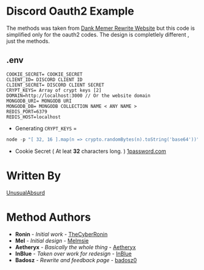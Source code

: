 # Discord Oauth2 Example
The methods was taken from [Dank Memer Rewrite Website](https://github.com/DankMemer/dankmemer.lol) but this code is simplified only for the oauth2 codes. The design is completlely different , just the methods.

## .env 
```env
COOKIE_SECRET= COOKIE_SECRET
CLIENT_ID= DISCORD CLIENT ID
CLIENT_SECRET= DISCORD CLIENT SECRET
CRYPT_KEYS= Array of crypt keys [2]
DOMAIN=http://localhost:3000 // Or the website domain
MONGODB_URI= MONGODB URI
MONGODB_DB= MONGODB COLLECTION NAME < ANY NAME >
REDIS_PORT=6379
REDIS_HOST=localhost
```

* Generating `CRYPT_KEYS` = 
```js
node -p "[ 32, 16 ].map(n => crypto.randomBytes(n).toString('base64'))"
```

* Cookie Secret ( At leat **32** characters long. )
[1password.com](https://1password.com/password-generator/)

# Written By  
[UnusualAbsurd](https://github.com/UnusualAbsurd)

# Method Authors
-   **Ronin** - _Initial work_ - [TheCyberRonin](https://github.com/TheCyberRonin)
-   **Mel** - _Initial design_ - [Melmsie](https://github.com/melmsie)
-   **Aetheryx** - _Basically the whole thing_ - [Aetheryx](https://github.com/aetheryx)
-   **InBlue** - _Taken over work for redesign_ - [InBlue](https://github.com/inblue)
-   **Badosz** - _Rewrite and feedback page_ - [badosz0](https://github.com/badosz0)
